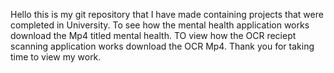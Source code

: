 Hello this is my git repository that I have made containing projects that were completed in University.
To see how the mental health application works download the Mp4 titled mental health.
TO view how the OCR reciept scanning application works download the OCR Mp4.
Thank you for taking time to view my work.
